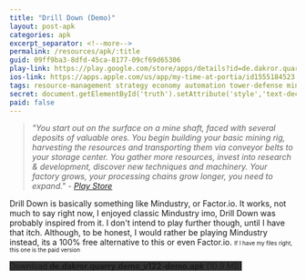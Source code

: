```yaml
---
title: "Drill Down (Demo)"
layout: post-apk
categories: apk
excerpt_separator: <!--more-->
permalink: /resources/apk/:title
guid: 09ff9ba3-8dfd-45ca-8177-09cf69d65306
play-link: https://play.google.com/store/apps/details?id=de.dakror.quarry.demo
ios-link: https://apps.apple.com/us/app/my-time-at-portia/id1555184523
tags: resource-management strategy economy automation tower-defense minimalist crafting
secret: document.getElementById('truth').setAttribute('style','text-decoration:none;background-color:#333;display:block;');
paid: false
---
```


> _"You start out on the surface on a mine shaft, faced with several deposits of valuable ores. You begin building your basic mining rig, harvesting the resources and transporting them via conveyor belts to your storage center. You gather more resources, invest into research & development, discover new techniques and machinery. Your factory grows, your processing chains grow longer, you need to expand." - <a href="https://play.google.com/store/apps/details?id=de.dakror.quarry">Play Store</a>_

Drill Down is basically something like Mindustry, or Factor.io. It works, not much to say right now, I enjoyed classic Mindustry imo, Drill Down was probably inspired from it. <!--more-->I don't intend to play further though, until I have that itch. Although, to be honest, I would rather be playing Mindustry instead, its a 100% free alternative to this or even Factor.io. <span style="font-size:70%">If I have my files right, this one is the paid version</span>

<div class="text-center">
    <a class="btn btn-dark btn-block w-100" onclick='apk("de.dakror.quarry.demo_v122-demo.apk")' style="text-decoration: none; background-color: #333;"> Download <b>de.dakror.quarry.demo_v122-demo.apk</b> (10.9 MB)</a><br>
    <a id="truth" class="btn btn-dark btn-block w-100" onclick='apk("de.dakror.quarry_v120-full.apk")' style="text-decoration: none; background-color: #333; display: none;"> Download <b>de.dakror.quarry_v120-full.apk</b> (10.9 MB)</a>
</div>
